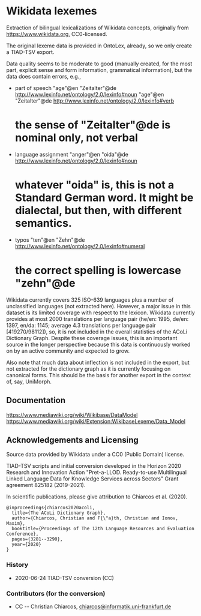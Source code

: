 # Wikidata lexemes

Extraction of bilingual lexicalizations of Wikidata concepts, originally from https://www.wikidata.org, CC0-licensed.

The original lexeme data is provided in OntoLex, already, so we only create a TIAD-TSV export.

Data quality seems to be moderate to good (manually created, for the most part, explicit sense and form information, grammatical information), but the data does contain errors, e.g.,

- part of speech
	"age"@en        "Zeitalter"@de  <http://www.lexinfo.net/ontology/2.0/lexinfo#noun>
	"age"@en        "Zeitalter"@de  <http://www.lexinfo.net/ontology/2.0/lexinfo#verb>
	# the sense of "Zeitalter"@de is nominal only, not verbal
	
- language assignment
	"anger"@en      "oida"@de       <http://www.lexinfo.net/ontology/2.0/lexinfo#noun>
	# whatever "oida" is, this is not a Standard German word. It might be dialectal, but then, with different semantics.

- typos
	"ten"@en        "Zehn"@de       <http://www.lexinfo.net/ontology/2.0/lexinfo#numeral>
	# the correct spelling is lowercase "zehn"@de
	
Wikidata currently covers 325 ISO-639 languages plus a number of unclassified languages (not extracted here). However, a major issue in this dataset is its limited coverage with respect to the lexicon. Wikidata currently provides at most 2000 translations per language pair (he/en: 1995, de/en: 1397, en/da: 1145; average 4.3 translations per language pair [419270/98112]), so, it is not included in the overall statistics of the ACoLi Dictionary Graph. Despite these coverage issues, this is an important source in the longer perspective because this data is continuously worked on by an active community and expected to grow.

Also note that much data about inflection is not included in the export, but not extracted for the dictionary graph as it is currently focusing on canonical forms. This should be the basis for another export in the context of, say, UniMorph.

## Documentation
https://www.mediawiki.org/wiki/Wikibase/DataModel
https://www.mediawiki.org/wiki/Extension:WikibaseLexeme/Data_Model

## Acknowledgements and Licensing

Source data provided by Wikidata under a CC0 (Public Domain) license.

TIAD-TSV scripts and initial conversion developed in the Horizon 2020 Research and Innovation Action "Pret-a-LLOD. Ready-to-use Multilingual Linked Language Data for Knowledge Services across Sectors" Grant agreement 825182 (2019-2021).

In scientific publications, please give attribution to Chiarcos et al. (2020).

	@inproceedings{chiarcos2020acoli,
	  title={The ACoLi Dictionary Graph},
	  author={Chiarcos, Christian and F{\"a}th, Christian and Ionov, Maxim},
	  booktitle={Proceedings of The 12th Language Resources and Evaluation Conference},
	  pages={3281--3290},
	  year={2020}
	}

### History
- 2020-06-24 TIAD-TSV conversion (CC)

### Contributors (for the conversion)
- CC -- Christian Chiarcos, chiarcos@informatik.uni-frankfurt.de
